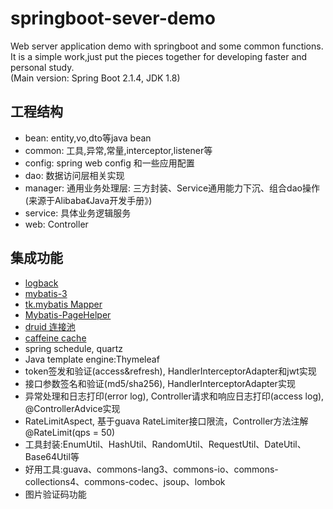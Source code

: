 # springboot-sever-demo
Web server application demo with springboot and some common functions.  
It is a simple work,just put the pieces together for developing faster and personal study.  
(Main version: Spring Boot 2.1.4, JDK 1.8)  

## 工程结构
- bean: entity,vo,dto等java bean
- common: 工具,异常,常量,interceptor,listener等
- config: spring web config 和一些应用配置
- dao: 数据访问层相关实现
- manager: 通用业务处理层: 三方封装、Service通用能力下沉、组合dao操作 (来源于Alibaba《Java开发手册》)
- service: 具体业务逻辑服务
- web: Controller

## 集成功能
- [logback](http://logback.qos.ch/)
- [mybatis-3](https://mybatis.org/mybatis-3/)
- [tk.mybatis Mapper](https://github.com/abel533/Mapper )
- [Mybatis-PageHelper](https://github.com/pagehelper/Mybatis-PageHelper)
- [druid 连接池](https://github.com/alibaba/druid)
- [caffeine cache](https://github.com/ben-manes/caffeine)
- spring schedule, quartz
- Java template engine:Thymeleaf
- token签发和验证(access&refresh), HandlerInterceptorAdapter和jwt实现
- 接口参数签名和验证(md5/sha256), HandlerInterceptorAdapter实现
- 异常处理和日志打印(error log), Controller请求和响应日志打印(access log), @ControllerAdvice实现
- RateLimitAspect, 基于guava RateLimiter接口限流，Controller方法注解 @RateLimit(qps = 50)
- 工具封装:EnumUtil、HashUtil、RandomUtil、RequestUtil、DateUtil、Base64Util等
- 好用工具:guava、commons-lang3、commons-io、commons-collections4、commons-codec、jsoup、lombok
- 图片验证码功能




